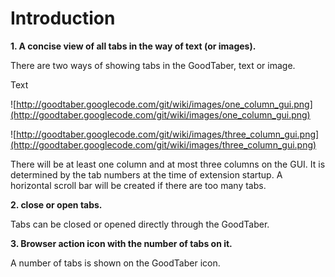 # Introduction #

**1. A concise view of all tabs in the way of  text (or images).**

There are two ways of showing tabs in the GoodTaber, text or image.

Text

![http://goodtaber.googlecode.com/git/wiki/images/one_column_gui.png](http://goodtaber.googlecode.com/git/wiki/images/one_column_gui.png)

![http://goodtaber.googlecode.com/git/wiki/images/three_column_gui.png](http://goodtaber.googlecode.com/git/wiki/images/three_column_gui.png)

There will be at least one column and at most three columns on the GUI. It is determined by the tab numbers at the time of extension startup. A horizontal scroll bar will be created if there are too many tabs.

**2. close or open tabs.**

Tabs can be closed or opened directly through the GoodTaber.

**3. Browser action icon with the number of tabs on it.**

A number of tabs is shown on the GoodTaber icon.
